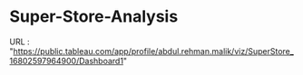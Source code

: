 # Super-Store-Analysis

URL : "https://public.tableau.com/app/profile/abdul.rehman.malik/viz/SuperStore_16802597964900/Dashboard1"
